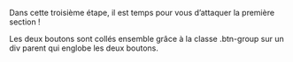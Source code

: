 Dans cette troisième étape, il est temps pour vous d’attaquer la première section !

Les deux boutons sont collés ensemble grâce à la classe .btn-group sur un div parent qui englobe les deux boutons.